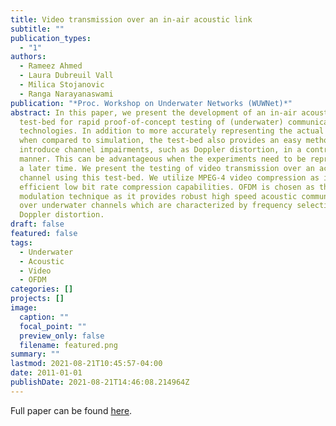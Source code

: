 ```yaml
---
title: Video transmission over an in-air acoustic link
subtitle: ""
publication_types:
  - "1"
authors:
  - Rameez Ahmed
  - Laura Dubreuil Vall
  - Milica Stojanovic
  - Ranga Narayanaswami
publication: "*Proc. Workshop on Underwater Networks (WUWNet)*"
abstract: In this paper, we present the development of an in-air acoustic
  test-bed for rapid proof-of-concept testing of (underwater) communication
  technologies. In addition to more accurately representing the actual channel
  when compared to simulation, the test-bed also provides an easy method to
  introduce channel impairments, such as Doppler distortion, in a controlled
  manner. This can be advantageous when the experiments need to be reproduced at
  a later time. We present the testing of video transmission over an acoustic
  channel using this test-bed. We utilize MPEG-4 video compression as it has
  efficient low bit rate compression capabilities. OFDM is chosen as the
  modulation technique as it provides robust high speed acoustic communication
  over underwater channels which are characterized by frequency selectivity and
  Doppler distortion.
draft: false
featured: false
tags:
  - Underwater
  - Acoustic
  - Video
  - OFDM
categories: []
projects: []
image:
  caption: ""
  focal_point: ""
  preview_only: false
  filename: featured.png
summary: ""
lastmod: 2021-08-21T10:45:57-04:00
date: 2011-01-01
publishDate: 2021-08-21T14:46:08.214964Z
---
```

Full paper can be found [here](http://wuwnet.acm.org/2011/demos/video_in_air.pdf).